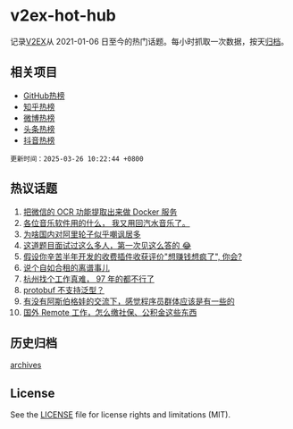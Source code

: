 # v2ex-hot-hub

 记录[V2EX](https://www.v2ex.com/)从 2021-01-06 日至今的热门话题。每小时抓取一次数据，按天[归档](archives)。
 
 ## 相关项目

- [GitHub热榜](https://github.com/lonnyzhang423/github-hot-hub)
- [知乎热榜](https://github.com/lonnyzhang423/zhihu-hot-hub)
- [微博热榜](https://github.com/lonnyzhang423/weibo-hot-hub)
- [头条热榜](https://github.com/lonnyzhang423/toutiao-hot-hub)
- [抖音热榜](https://github.com/lonnyzhang423/douyin-hot-hub)


 `更新时间：2025-03-26 10:22:44 +0800`

## 热议话题

1. [把微信的 OCR 功能提取出来做 Docker 服务](https://www.v2ex.com/t/1120897)
1. [各位音乐软件用的什么， 我又用回汽水音乐了。](https://www.v2ex.com/t/1120956)
1. [为啥国内对阿里轮子似乎嘲讽居多](https://www.v2ex.com/t/1120891)
1. [这道题目面试过这么多人，第一次见这么答的 😂](https://www.v2ex.com/t/1121006)
1. [假设你辛苦半年开发的收费插件收获评价"想赚钱想疯了", 你会?](https://www.v2ex.com/t/1121076)
1. [说个自如合租的离谱事儿](https://www.v2ex.com/t/1120914)
1. [杭州找个工作真难， 97 年的都不行了](https://www.v2ex.com/t/1120979)
1. [protobuf 不支持泛型？](https://www.v2ex.com/t/1120994)
1. [有没有阿斯伯格娃的交流下，感觉程序员群体应该是有一些的](https://www.v2ex.com/t/1120991)
1. [国外 Remote 工作，怎么缴社保、公积金这些东西](https://www.v2ex.com/t/1120971)

## 历史归档

[archives](archives)

## License

See the [LICENSE](LICENSE) file for license rights and limitations (MIT).
